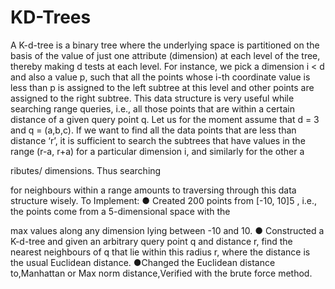 # KD-Trees
A K-d-tree is a binary tree where the
underlying space is partitioned on the basis of the value of just one attribute (dimension) at each
level of the tree, thereby making d tests at each level. For instance, we pick a dimension i < d and also
a value p, such that all the points whose i-th coordinate value is less than p is assigned to the left
subtree at this level and other points are assigned to the right subtree.
This data structure is very useful while searching range queries, i.e., all those points that are
within a certain distance of a given query point q.
Let us for the moment assume that d = 3 and q = (a,b,c). If we want to find all the data points
that are less than distance ‘r’, it is sufficient to search the subtrees that have values in the range (r-a,
r+a) for a particular dimension i, and similarly for the other a

ributes/ dimensions. Thus searching

for neighbours within a range amounts to traversing through this data structure wisely.
To Implement:
● Created 200 points from [-10, 10]5
, i.e., the points come from a 5-dimensional space with the

max values along any dimension lying between -10 and 10.
● Constructed a K-d-tree and given an arbitrary query point q and distance r, find the nearest
neighbours of q that lie within this radius r, where the distance is the usual Euclidean
distance.
●Changed the Euclidean distance to,Manhattan or Max norm distance,Verified with the brute force method.
